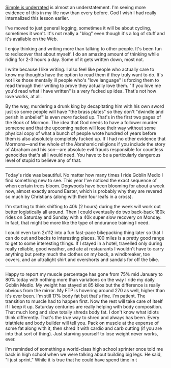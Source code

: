 [Simple is underrated](../Philosophy/Simple%20is%20underrated.md) is almost an understatement. I'm seeing more evidence of this in my life now than every before. God I wish I had really internalized this lesson earlier.

I've moved to just general logging, sometimes it will be about cycling, sometimes it won't. It's not really a "blog" even though it's a log of stuff and it's available on the Web.

I enjoy thinking and writing more than talking to other people. It's been fun to rediscover that about myself. I do an amazing amount of thinking while riding for 2-3 hours a day. Some of it gets written down, most not. 

I write because I like writing. I also feel like people who actually care to know my thoughts have the option to read them if they truly want to do. It's not like those mentally ill people who's "love language" is forcing them to read through their writing to prove they actually love them. "If you love me you'd read what I have written" is a very fucked up idea. That's not how love works, at all.

By the way, murdering a drunk king by decapitating him with his own sword just so some people will have "the brass plates" so they don't "dwindle and perish in unbelief" is even _more_ fucked up. That's in the first two pages of the Book of Mormon. The idea that God needs to have a follower murder someone and that the upcoming nation will lose their way without some physical copy of what a bunch of people wrote hundred of years before them is also absolutely completely fucked up. If I had no other evidence that Mormons—and the whole of the Abrahamic religions if you include the story of Abraham and his son—are absolute evil frauds responsible for countless genocides that's all I would need. You have to be a particularly dangerous level of stupid to believe any of that.

----
Today's ride was beautiful. No matter how many times I ride Goblin Medio I find something new to see. This year I've noticed the exact sequence of when certain trees bloom. Dogwoods have been blooming for about a week now, almost exactly around Easter, which is probably why they are revered so much by Christians (along with their four leafs in a cross).

I'm starting to think shifting to 40k (2 hours) during the week will work out better logistically all around. Then I could eventually do two back-back 180k rides on Saturday and Sunday with a 40k super slow recovery on Monday. In fact, that might be more like the type of endurance training I need.

I could even turn 2x112 into a fun fast-pace bikepacking thing later so that I can do out and backs to interesting places. 100 miles is a pretty good range to get to some interesting things. If I stayed in a hotel, travelled only during really reliable, good weather, and ate at restaurants I wouldn't have to carry anything but pretty much the clothes on my back, a windbreaker, toe covers, and an ultralight shirt and overshorts and sandals for off the bike.

----
Happy to report my muscle percentage has gone from 75% mid January to 80% today with nothing more than variations on the way I ride my daily Goblin Medio. My weight has stayed at 85 kilos but the difference is really obvious from the mirror. My FTP is hovering around 270 as well, higher than it's ever been. I'm still 17% body fat but that's fine. I'm patient. The transition to muscle had to happen first. Now the rest will take care of itself if I keep it up. Saturday centuries are really helping with body composition. That much long and slow totally shreds body fat. I don't know what idiots think differently. That's the *true* way to shred and always has been. Every triathlete and body builder will tell you. Pack on muscle at the expense of some fat along with it, then shred it with cardio and carb cutting (if you are into that sort of thing). Just starving yourself to lose weight never works, ever.

I'm reminded of something a world-class high school sprinter once told me back in high school when we were talking about building big legs. He said, "I just sprint." While it is true that he could have spend time in t